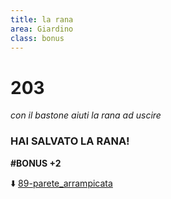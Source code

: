 ```yaml
---
title: la rana
area: Giardino
class: bonus
---
```

# 203
_con il bastone aiuti la rana ad uscire_

### HAI SALVATO LA RANA!

**#BONUS +2**

⬇️ [89-parete_arrampicata](89-parete_arrampicata.md)
